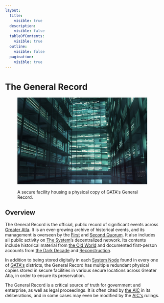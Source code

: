 ```yaml
---
layout:
  title:
    visible: true
  description:
    visible: false
  tableOfContents:
    visible: true
  outline:
    visible: false
  pagination:
    visible: true
---
```


# The General Record

<figure><img src="../../../.gitbook/assets/generalrecord-553.png" alt=""><figcaption><p>A secure facility housing a physical copy of GATA's General Record.</p></figcaption></figure>

## **Overview**

The General Record is the official, public record of significant events across [Greater Atla](greater-atla.md). It is an ever-growing archive of historical events, and its management is overseen by the [First](governance.md#the-first-quorum) and [Second Quorum](governance.md#the-second-quorum). It also includes all public activity on [The System](the-system.md)’s decentralized network. Its contents include historical material from [the Old World](../../history/the-old-world.md) and documented first-person accounts from [the Dark Decade](../../history/the-dark-decade.md) and [Reconstruction](../../history/the-reconstruction.md).

In addition to being stored digitally in each [System Node](the-system.md#system-nodes) found in every one of [GATA's](../the-basics.md) districts, the General Record has multiple redundant physical copies stored in secure facilities in various secure locations across Greater Atla, in order to ensure its preservation.

The General Record is a critical source of truth for government and enterprise, as well as legal proceedings. It is often cited by [the AIC](../institutions/atlan-information-control-aic.md) in its deliberations, and in some cases may even be modified by the [AIC's](../institutions/atlan-information-control-aic.md) rulings.
